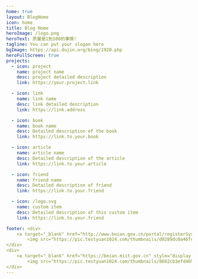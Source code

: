```yaml
---
home: true
layout: BlogHome
icon: home
title: Blog Home
heroImage: /logo.png
heroText: 质量是1到100的事情! 
tagline: You can put your slogan here
bgImage: https://api.dujin.org/bing/1920.php
heroFullScreen: true
projects:
  - icon: project
    name: project name
    desc: project detailed description
    link: https://your.project.link

  - icon: link
    name: link name
    desc: link detailed description
    link: https://link.address

  - icon: book
    name: book name
    desc: Detailed description of the book
    link: https://link.to.your.book

  - icon: article
    name: article name
    desc: Detailed description of the article
    link: https://link.to.your.article

  - icon: friend
    name: friend name
    desc: Detailed description of friend
    link: https://link.to.your.friend

  - icon: /logo.svg
    name: custom item
    desc: Detailed description of this custom item
    link: https://link.to.your.friend

footer: <div>
	<a target="_blank" href="http://www.beian.gov.cn/portal/registerSystemInfo?recordcode=51012202001386" style="display:inline-block;text-decoration:none;height:20px;line-height:20px;">
		<img src="https://pic.testyuan1024.com/thumbnails/d0289dc0a46fc5b15b3363ffa78cf6c7.png" style="float:left;" />川公网安备 51012202001386号</a>
</div>
<div>
	<a target="_blank" href="https://beian.miit.gov.cn" style="display:inline-block;text-decoration:none;height:20px;line-height:20px;">
		<img src="https://pic.testyuan1024.com/thumbnails/8682cb3efd4693ad8333d60bb2899a81.png" style="float:left;height:17px;" />蜀ICP备2022029780号</a>
</div>
---
```


